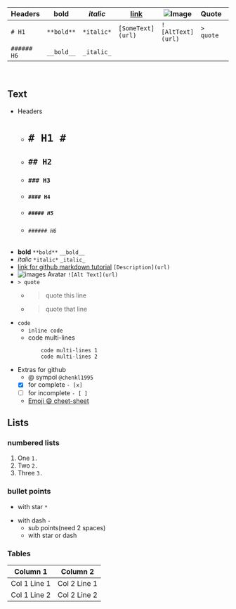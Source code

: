 Headers     | **bold**   | *italic*   | [link]()          | ![Image](https://avatars1.githubusercontent.com/u/15438055?s=24) | Quote     | `Code`             |
------------|------------|------------|-------------------|------------------------------------------------------------------|-----------|--------------------|
`# H1`      | `**bold**` | `*italic*` | `[SomeText](url)` | `![AltText](url)`                                                | `> quote` | `inline`           |
`###### H6` | `__bold__` | `_italic_` |                   |                                                                  |           | ``` multilines ``` |

<br/>

## Text
* Headers
	- # `# H1 #` #
	- ## `## H2`
	- ### `### H3`
	- #### `#### H4`
	- ##### `##### H5`
	- ###### `###### H6`
* **bold** `**bold**` `__bold__`
* *italic* `*italic*` `_italic_`
* [link for github markdown tutorial](https://guides.github.com/features/mastering-markdown/) `[Description](url)`
* ![images Avatar ](https://avatars1.githubusercontent.com/u/15438055?s=16&v=4) `![Alt Text](url)`
* `> quote`
	- > quote this line  
	- > quote that line
* `code`
	- `inline code`
	- code multi-lines
		```language
			code multi-lines 1
			code multi-lines 2
		```
* Extras for github
	- @ sympol `@chenkl1995`
	- [x] for complete `- [x]`
	- [ ] for incomplete `- [ ]`
	- [Emoji :smile: cheet-sheet](https://www.webfx.com/tools/emoji-cheat-sheet/)

## Lists
### numbered lists
1. One `1.`
2. Two `2.`
3. Three `3.`

### bullet points
* with star `*` 
- with dash `-`
	* sub points(need 2 spaces)
	- with star or dash

### Tables
Column 1 | Column 2
---------|---------
Col 1 Line 1 | Col 2 Line 1
Col 1 Line 2 | Col 2 Line 2
